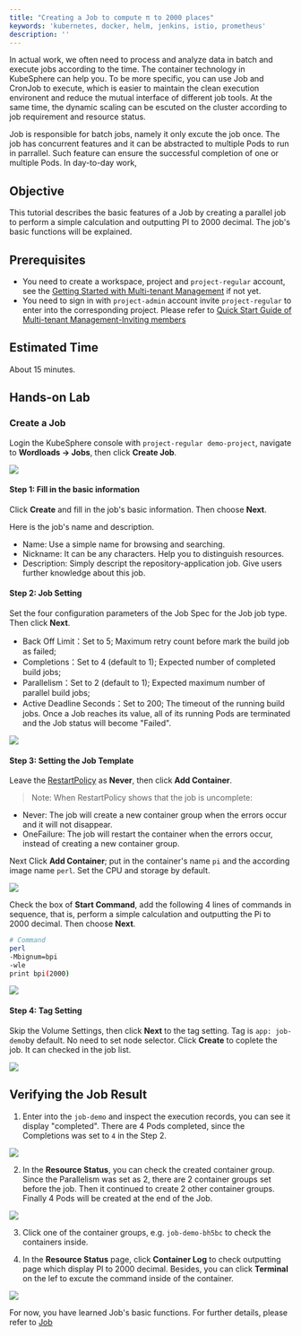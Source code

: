 ```yaml
---
title: "Creating a Job to compute π to 2000 places"
keywords: 'kubernetes, docker, helm, jenkins, istio, prometheus'
description: ''
---
```


In actual work, we often need to process and analyze data in batch and execute jobs according to the time. The container technology in KubeSphere can help you. To be more specific, you can use Job and CronJob to execute, which is easier to maintain the clean execution environent and reduce the mutual interface of different job tools. At the same time, the dynamic scaling can be escuted on the cluster according to job requirement and resource status.

Job is responsible for batch jobs, namely it only excute the job once. The job has concurrent features and it can be abstracted to multiple Pods to run in parrallel. Such feature can ensure the successful completion of one or multiple Pods. In day-to-day work,

## Objective

This tutorial describes the basic features of a Job by creating a parallel job to perform a simple calculation and outputting PI to 2000 decimal. The job's basic functions will be explained.

## Prerequisites

- You need to create a workspace, project and `project-regular` account, see the [Getting Started with Multi-tenant Management](../admin-quick-start.md) if not yet.
- You need to sign in with `project-admin` account invite `project-regular` to enter into the corresponding project. Please refer to [Quick Start Guide of Multi-tenant Management-Inviting members](https://kubesphere.io/docs/advanced-v2.0/zh-CN/quick-start/admin-quick-start/#%E9%82%80%E8%AF%B7%E6%88%90%E5%91%98)

## Estimated Time

About 15 minutes.

## Hands-on Lab

### Create a Job

Login the KubeSphere console with `project-regular`  `demo-project`, navigate to **Wordloads → Jobs**, then click **Create Job**.

![](https://pek3b.qingstor.com/kubesphere-docs/png/20190716210828.png#alt=)

#### Step 1: Fill in the basic information

Click **Create** and fill in the job's basic information. Then choose **Next**.

Here is the job's name and description.

- Name: Use a simple name for browsing and searching.
- Nickname: It can be any characters. Help you to distinguish resources.
- Description: Simply descript the repository-application job. Give users further knowledge about this job.

#### Step 2: Job Setting

Set the four configuration parameters of the Job Spec for the Job job type. Then click **Next**.

- Back Off Limit：Set to 5; Maximum retry count before mark the build job as failed;
- Completions：Set to 4 (default to 1); Expected number of completed build jobs;
- Parallelism：Set to 2 (default to 1); Expected maximum number of parallel build jobs;
- Active Deadline Seconds：Set to 200; The timeout of the running build jobs. Once a Job reaches its value, all of its running Pods are terminated and the Job status will become "Failed".

![](https://pek3b.qingstor.com/kubesphere-docs/png/20190716211839.png#alt=)

#### Step 3: Setting the Job Template

Leave the [RestartPolicy](https://kubernetes.io/docs/concepts/workloads/Pods/pod-lifecycle/#restart-policy) as **Never**, then click **Add Container**.

> Note: When RestartPolicy shows that the job is uncomplete:


- Never: The job will create a new container group when the errors occur and it will not disappear.
- OneFailure: The job will restart the container when the errors occur, instead of creating a new container group.

Next Click **Add Container**; put in the container's name `pi` and the according image name `perl`. Set the CPU and storage by default.

![](https://pek3b.qingstor.com/kubesphere-docs/png/20190716212138.png#alt=)

Check the box of **Start Command**, add the following 4 lines of commands in sequence, that is, perform a simple calculation and outputting the Pi to 2000 decimal. Then choose **Next**.

```bash
# Command
perl
-Mbignum=bpi
-wle
print bpi(2000)
```

![](https://pek3b.qingstor.com/kubesphere-docs/png/20190716212547.png#alt=)

#### Step 4: Tag Setting

Skip the Volume Settings, then click **Next** to the tag setting. Tag is `app: job-demo`by default. No need to set node selector. Click **Create** to coplete the job. It can checked in the job list.

![](https://pek3b.qingstor.com/kubesphere-docs/png/20190716212734.png#alt=)

## Verifying the Job Result

1. Enter into the `job-demo` and inspect the execution records, you can see it display "completed". There are 4 Pods completed, since the Completions was set to `4` in the Step 2.

![](https://pek3b.qingstor.com/kubesphere-docs/png/20190716213402.png#alt=)

2. In the **Resource Status**, you can check the created container group. Since the Parallelism was set as 2, there are 2 container groups set before the job. Then it continued to create 2 other container groups. Finally 4 Pods will be created at the end of the Job.

![](https://pek3b.qingstor.com/kubesphere-docs/png/20190716213505.png#alt=)

3. Click one of the container groups, e.g. `job-demo-bh5bc` to check the containers inside.

4. In the **Resource Status** page, click **Container Log** to check outputting page which display PI to 2000 decimal. Besides, you can click **Terminal** on the lef to excute the command inside of the container.


![](https://pek3b.qingstor.com/kubesphere-docs/png/20190716213657.png#alt=)

For now, you have learned Job's basic functions. For further details, please refer to [Job](https://kubesphere.io/docs/advanced-v2.0/zh-CN/workload/jobs/)

